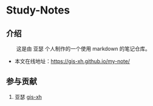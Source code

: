 # Study-Notes

## 介绍

&emsp;&emsp;这是由 亚瑟 个人制作的一个使用 markdown 的笔记仓库。

- 本文在线地址：https://gis-xh.github.io/my-note/

## 参与贡献

1.  亚瑟 [gis-xh](https://github.com/gis-xh)